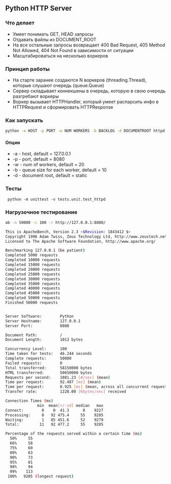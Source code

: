 ## Python HTTP Server

### Что делает
- Умеет понимать GET, HEAD запросы
- Отдавать файлы из DOCUMENT_ROOT
- На все остальные запросы возвращает 400 Bad Request, 405 Method Not Allowed, 404 Not Found в зависимости от ситуации
- Масштабироваться на несколько воркеров

### Принцип работы
- На старте заранее создаются N воркеров (threading.Thread), которые слушают очередь (queue.Queue)
- Сервер складывает коннекшены в очередь, которую в свою очередь разгребают воркеры
- Воркер вызывает HTTPHandler, который умеет распарсить инфо в HTTPRequest и сформировать HTTPResponse

### Как запускать
``` sh
python -a HOST -p PORT -w NUM WORKERS -b BACKLOG -d DOCUMENTROOT httpd.py
```

#### Опции
- -a - host, default = 127.0.0.1
- -p - port, default = 8080
- -w - num of workers, default = 20
- -b - queue size for each worker, default = 10
- -d - document root, default = static

### Тесты
```
 python -m unittest -v tests.unit.test_httpd
```

### Нагрузочное тестирование

``` sh
ab -n 50000 -c 100 -r http://127.0.0.1:8080/

This is ApacheBench, Version 2.3 <$Revision: 1843412 $>
Copyright 1996 Adam Twiss, Zeus Technology Ltd, http://www.zeustech.net/
Licensed to The Apache Software Foundation, http://www.apache.org/

Benchmarking 127.0.0.1 (be patient)
Completed 5000 requests
Completed 10000 requests
Completed 15000 requests
Completed 20000 requests
Completed 25000 requests
Completed 30000 requests
Completed 35000 requests
Completed 40000 requests
Completed 45000 requests
Completed 50000 requests
Finished 50000 requests


Server Software:        Python
Server Hostname:        127.0.0.1
Server Port:            8080

Document Path:          /
Document Length:        1013 bytes

Concurrency Level:      100
Time taken for tests:   46.244 seconds
Complete requests:      50000
Failed requests:        0
Total transferred:      58150000 bytes
HTML transferred:       50650000 bytes
Requests per second:    1081.23 [#/sec] (mean)
Time per request:       92.487 [ms] (mean)
Time per request:       0.925 [ms] (mean, across all concurrent requests)
Transfer rate:          1228.00 [Kbytes/sec] received

Connection Times (ms)
              min  mean[+/-sd] median   max
Connect:        0    0  41.3      0    9227
Processing:     8   92 475.4     55    9285
Waiting:        1   85 451.6     52    9279
Total:         11   92 477.2     55    9285

Percentage of the requests served within a certain time (ms)
  50%     55
  66%     58
  75%     60
  80%     63
  90%     73
  95%     81
  98%     94
  99%    113
 100%   9285 (longest request)
```